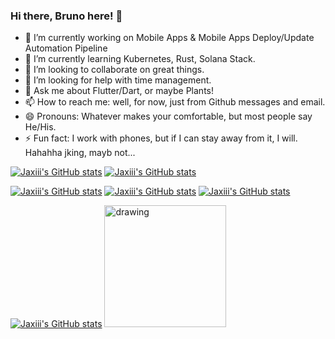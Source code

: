 ### Hi there, Bruno here! 👋

- 🔭 I’m currently working on Mobile Apps & Mobile Apps Deploy/Update Automation Pipeline
- 🌱 I’m currently learning Kubernetes, Rust, Solana Stack.
- 👯 I’m looking to collaborate on great things.
- 🤔 I’m looking for help with time management.
- 💬 Ask me about Flutter/Dart, or maybe Plants!
- 📫 How to reach me: well, for now, just from Github messages and email.
- 😄 Pronouns: Whatever makes your comfortable, but most people say He/His.
- ⚡ Fun fact: I work with phones, but if I can stay away from it, I will. Hahahha jking, mayb not...

[![Jaxiii's GitHub stats](https://img.shields.io/badge/iOS-000000?style=for-the-badge&logo=ios&logoColor=white)](https://github.com/jaxiii)
[![Jaxiii's GitHub stats](https://img.shields.io/badge/Android-3DDC84?style=for-the-badge&logo=android&logoColor=white)](https://github.com/jaxiii)
   
[![Jaxiii's GitHub stats](https://img.shields.io/badge/mac%20os-000000?style=for-the-badge&logo=apple&logoColor=white)](https://github.com/jaxiii)
[![Jaxiii's GitHub stats](https://img.shields.io/badge/Linux-FCC624?style=for-the-badge&logo=linux&logoColor=black)](https://github.com/jaxiii)
[![Jaxiii's GitHub stats](https://img.shields.io/badge/Windows-0078D6?style=for-the-badge&logo=windows&logoColor=white)](https://github.com/jaxiii)

[![Jaxiii's GitHub stats](https://github-readme-stats.vercel.app/api?username=jaxiii&show_icons=true&theme=dracula)](https://github.com/jaxiii)
<a href="https://github.com/jaxiii"><img src="https://github-readme-stats.vercel.app/api/top-langs/?username=jaxiii&theme=dracula" alt="drawing" height="195"/></a>
